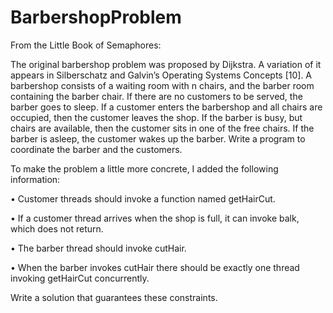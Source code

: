 # BarbershopProblem

From the Little Book of Semaphores:

The original barbershop problem was proposed by Dijkstra. A variation of it
appears in Silberschatz and Galvin’s Operating Systems Concepts [10].
A barbershop consists of a waiting room with n chairs, and the
barber room containing the barber chair. If there are no customers
to be served, the barber goes to sleep. If a customer enters the
barbershop and all chairs are occupied, then the customer leaves
the shop. If the barber is busy, but chairs are available, then the
customer sits in one of the free chairs. If the barber is asleep, the
customer wakes up the barber. Write a program to coordinate the
barber and the customers.


To make the problem a little more concrete, I added the following information:

• Customer threads should invoke a function named getHairCut.

• If a customer thread arrives when the shop is full, it can invoke balk,
which does not return.

• The barber thread should invoke cutHair.

• When the barber invokes cutHair there should be exactly one thread
invoking getHairCut concurrently.

Write a solution that guarantees these constraints.
